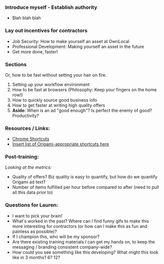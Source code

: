 ### Introduce myself - Establish authority

- Blah blah blah

### Lay out incentives for contractors

- Job Security: How to make yourself an asset at OwnLocal
- Professional Development: Making yourself an asset in the future
- Get more done, faster!

### Sections

Or, how to be fast without setting your hair on fire.

1. Setting up your workflow environment
2. How to be fast at browsers (Philosophy: Keep your fingers on the home row!)
3. How to quickly source good business info
4. How to get faster at writing high quality offers
5. **Aside:** When is an ad "good enough"? Is perfect the enemy of good? Productivity?

### Resources / Links:

- [Chrome Shortcuts](https://support.google.com/chrome/answer/157179?hl=en)
- [Insert list of Origami-appropriate shortcuts here](https://ownlocal.com)

### Post-training:

*Looking at the metrics:*

- Quality of offers? Biz quality is easy to quantify, but how do we quantify Origami ad text?
- Number of items fulfilled per hour before compared to after (need to pull all this data prior to)

### Questions for Lauren:

- I want to pick your brain!
- What's worked in the past? Where can I find funny gifs to make this more interesting for contractors (or how can I make this as fun and painless as possible)?
- If I champion this, who will be my sponsor?
- Are there existing training materials I can get my hands on, to keep the messaging / branding consistent company-wide?
- How could you see something like this developing? What might this look like in 3 months? 6? 12?

